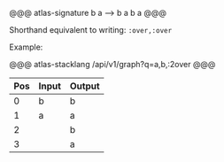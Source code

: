 @@@ atlas-signature
b
a
-->
b
a
b
a
@@@

Shorthand equivalent to writing: `:over,:over`

Example:

@@@ atlas-stacklang
/api/v1/graph?q=a,b,:2over
@@@

<table><thead><th>Pos</th><th>Input</th><th>Output</th></thead><tbody><tr>
<td>0</td>
<td>b</td>
<td>b</td>
</tr><tr>
<td>1</td>
<td>a</td>
<td>a</td>
</tr><tr>
<td>2</td>
<td></td>
<td>b</td>
</tr><tr>
<td>3</td>
<td></td>
<td>a</td>
</tr></tbody></table>
